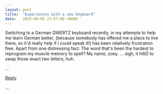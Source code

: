 ```yaml
---
layout: post
title:  "Experiences with a new keyboard"
date:   2023-09-03 23:57:00 +0000
---
```


Switching to a German QWERTZ keyboard recently, in my attempts to help me learn German better, (because somebody has offered me a place to live there, so it'd really help if I could speak it!) has been relatively frustration free. Apart from one distressing fact. The word that's been the hardest to reprogram my muscle memory to spell? My name, zoey. ... sigh, it HAD to swap those exact two letters, huh.

...

<a href="mailto:TheNovimatrem@protonmail.ch?subject=RE%3A%20Social%20post%20-%20Experiences%20with%20a%20new%20keyboard">Reply</a>

...

